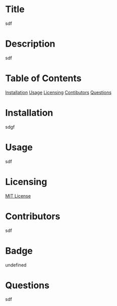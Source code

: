 # Title
sdf
# Description
sdf
# Table of Contents
[Installation](#installation)
[Usage](#usage)
[Licensing](#license)
[Contibutors](#contributors)
[Questions](#questions)
# Installation
sdgf
# Usage
sdf
# Licensing
[MIT License](https://opensource.org/licenses/MIT)
# Contributors
sdf
# Badge
undefined
# Questions
sdf